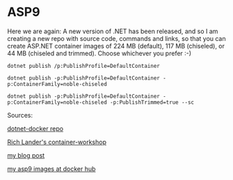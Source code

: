 # ASP9

Here we are again: A new version of .NET has been released, and so I am creating a new repo with source code, commands and links, so that you can create ASP.NET container images of 224 MB (default), 117 MB (chiseled), or 44 MB (chiseled and trimmed). Choose whichever you prefer :-) 

```
dotnet publish /p:PublishProfile=DefaultContainer

dotnet publish -p:PublishProfile=DefaultContainer -p:ContainerFamily=noble-chiseled

dotnet publish -p:PublishProfile=DefaultContainer -p:ContainerFamily=noble-chiseled -p:PublishTrimmed=true --sc
```

Sources: 

[dotnet-docker repo](https://github.com/dotnet/dotnet-docker/tree/main/samples/aspnetapp)

[Rich Lander's container-workshop](https://github.com/richlander/container-workshop/)

[my blog post](https://blog.pdebruin.org/aspnet-chisel-trim/)

[my asp9 images at docker hub](https://hub.docker.com/r/pdebruin/asp9/tags)